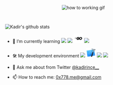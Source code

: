 <p align="center" >
  <img src="https://raw.githubusercontent.com/kadir-ince/kadir-ince/master/logo.gif" height=525 alt="how to working gif">
</p>





<br>

![Kadir's github stats](https://github-readme-stats.vercel.app/api/?username=kadir-ince&show_icons=true&title_color=3080ed&icon_color=3080ed&text_color=9f9f9f&bg_color=ffffff&hide=["prs"]&hide_border=true)



- 🌱 I’m currently learning 
<code title="Swift"><img height="30" src="https://i.pinimg.com/originals/8f/50/63/8f50630ae0e1775196e4c270c573ce67.png"></code> 
<code title="SwiftUI"><img height="30" src="https://developer.apple.com/assets/elements/icons/swiftui/swiftui-96x96_2x.png"></code> 
<code title="Go"><img height="30" src="https://raw.githubusercontent.com/github/explore/80688e429a7d4ef2fca1e82350fe8e3517d3494d/topics/go/go.png"></code>
<code title="Java"><img height="30" src="https://seeklogo.com/images/J/java-logo-7F8B35BAB3-seeklogo.com.png"></code>

- 🛠 My development environment <code title="MacOS"><img height="30"  src="https://img.icons8.com/color/48/000000/mac-logo.png"></code>
<code title="Xcode"><img height="30" src="https://raw.githubusercontent.com/github/explore/80688e429a7d4ef2fca1e82350fe8e3517d3494d/topics/xcode/xcode.png"></code>
<code title="Intellij Idea"><img height="30" src="https://upload.wikimedia.org/wikipedia/commons/thumb/d/d5/IntelliJ_IDEA_Logo.svg/1024px-IntelliJ_IDEA_Logo.svg.png"></code>
<code title="Xcode"><img height="30" src="https://dashboard.snapcraft.io/site_media/appmedia/2019/05/code512.png"></code>


- 💬 Ask me about from Twitter <a href="https://www.twitter.com/kadirince__" target="_blank">@kadirince__</a>
- 📫 How to reach me: 0x778.me@gmail.com

